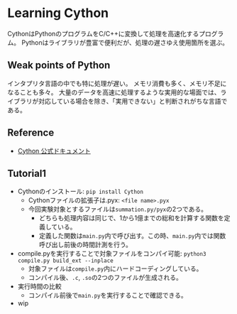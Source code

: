 # Learning Cython
CythonはPythonのプログラムをC/C++に変換して処理を高速化するプログラム。
Pythonはライブラリが豊富で便利だが、処理の遅さゆえ使用箇所を選ぶ。

## Weak points of Python
インタプリタ言語の中でも特に処理が遅い。
メモリ消費も多く、メモリ不足になることも多々。
大量のデータを高速に処理するような実用的な場面では、ライブラリが対応している場合を除き、「実用できない」と判断されがちな言語である。

## Reference
- [Cython 公式ドキュメント](https://cython.readthedocs.io/en/latest/)

## Tutorial1
- Cythonのインストール: `pip install Cython`
    - Cythonファイルの拡張子は.pyx: `<file name>.pyx`
    - 今回実験対象とするファイルは`summation.py/pyx`の2つである。
        - どちらも処理内容は同じで、1から1億までの総和を計算する関数を定義している。
        - 定義した関数は`main.py`内で呼び出す。この時、`main.py`内では関数呼び出し前後の時間計測を行う。
- compile.pyを実行することで対象ファイルをコンパイ可能: `python3 compile.py build_ext --inplace`
    - 対象ファイルは`compile.py`内にハードコーディングしている。
    - コンパイル後、`.c`, `.so`の2つのファイルが生成される。
- 実行時間の比較
    - コンパイル前後で`main.py`を実行することで確認できる。
- wip
